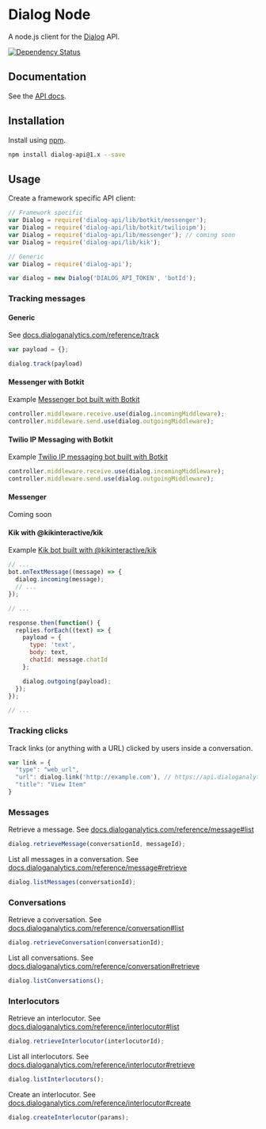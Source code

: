 # Dialog Node

A node.js client for the [Dialog](https://dialoganalytics.com) API.

[![Dependency Status](https://gemnasium.com/badges/github.com/dialoganalytics/dialog-node.svg)](https://gemnasium.com/github.com/dialoganalytics/dialog-node)


## Documentation

See the [API docs](https://docs.dialoganalytics.com).

## Installation

Install using [npm](https://www.npmjs.com/).

```bash
npm install dialog-api@1.x --save
```

## Usage

Create a framework specific API client:

```js
// Framework specific
var Dialog = require('dialog-api/lib/botkit/messenger');
var Dialog = require('dialog-api/lib/botkit/twilioipm');
var Dialog = require('dialog-api/lib/messenger'); // coming soon
var Dialog = require('dialog-api/lib/kik');

// Generic
var Dialog = require('dialog-api');

var dialog = new Dialog('DIALOG_API_TOKEN', 'botId');
```

### Tracking messages

#### Generic

See [docs.dialoganalytics.com/reference/track](https://docs.dialoganalytics.com/reference/track/)

```js
var payload = {};

dialog.track(payload)
```

#### Messenger with Botkit

Example [Messenger bot built with Botkit](https://github.com/dialoganalytics/dialog-node/blob/master/examples/botkit-messenger.js)

```js
controller.middleware.receive.use(dialog.incomingMiddleware);
controller.middleware.send.use(dialog.outgoingMiddleware);
```

#### Twilio IP Messaging with Botkit

Example [Twilio IP messaging bot built with Botkit](https://github.com/dialoganalytics/dialog-node/blob/master/examples/botkit-twilioipm.js)

```js
controller.middleware.receive.use(dialog.incomingMiddleware);
controller.middleware.send.use(dialog.outgoingMiddleware);
```

#### Messenger

Coming soon

#### Kik with @kikinteractive/kik

Example [Kik bot built with @kikinteractive/kik](https://github.com/dialoganalytics/dialog-node/blob/master/examples/kik.js)

```js
// ...
bot.onTextMessage((message) => {
  dialog.incoming(message);
  // ...
});

// ...

response.then(function() {
  replies.forEach((text) => {
    payload = {
      type: 'text',
      body: text,
      chatId: message.chatId
    };

    dialog.outgoing(payload);
  });
});

// ...
```

### Tracking clicks

Track links (or anything with a URL) clicked by users inside a conversation.

```js
var link = {
  "type": "web_url",
  "url": dialog.link('http://example.com'), // https://api.dialoganalytics.com/v1/click/botId?url=http://example.com
  "title": "View Item"
}
```

### Messages

Retrieve a message. See [docs.dialoganalytics.com/reference/message#list](https://docs.dialoganalytics.com/reference/message#list)

```js
dialog.retrieveMessage(conversationId, messageId);
```

List all messages in a conversation. See [docs.dialoganalytics.com/reference/message#retrieve](https://docs.dialoganalytics.com/reference/message#retrieve)

```js
dialog.listMessages(conversationId);
```

### Conversations

Retrieve a conversation. See [docs.dialoganalytics.com/reference/conversation#list](https://docs.dialoganalytics.com/reference/conversation#list)

```js
dialog.retrieveConversation(conversationId);
```

List all conversations. See [docs.dialoganalytics.com/reference/conversation#retrieve](https://docs.dialoganalytics.com/reference/conversation#retrieve)

```js
dialog.listConversations();
```

### Interlocutors

Retrieve an interlocutor. See [docs.dialoganalytics.com/reference/interlocutor#list](https://docs.dialoganalytics.com/reference/interlocutor#list)

```js
dialog.retrieveInterlocutor(interlocutorId);
```

List all interlocutors. See [docs.dialoganalytics.com/reference/interlocutor#retrieve](https://docs.dialoganalytics.com/reference/interlocutor#retrieve)

```js
dialog.listInterlocutors();
```

Create an interlocutor. See [docs.dialoganalytics.com/reference/interlocutor#create](https://docs.dialoganalytics.com/reference/interlocutor#create)

```js
dialog.createInterlocutor(params);
```
